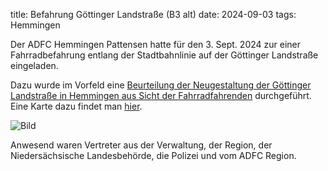 title: Befahrung Göttinger Landstraße (B3 alt)
date: 2024-09-03
tags: Hemmingen

Der ADFC Hemmingen Pattensen hatte für den 3. Sept. 2024 zur einer Fahrradbefahrung entlang der Stadtbahnlinie auf der Göttinger Landstraße eingeladen.


Dazu wurde im Vorfeld eine [Beurteilung der Neugestaltung der Göttinger Landstraße in Hemmingen aus Sicht der Fahrradfahrenden](https://adfc-hemmingen-pattensen.github.io/beurteilung-b3-alt-aus-sicht-der-fahrradfahrenden.html) durchgeführt. Eine Karte dazu findet man [hier](https://www.gpsvisualizer.com/atlas/map?url=https%3A//docs.google.com/spreadsheets/d/1iCnYwD1v9Khyo4BVULqX3U4CqRMnXxPzpMYlISU1Jg4/edit%3Fusp%3Dsharing). 

![Bild](https://i.imgur.com/FU17WZZ.png)

Anwesend waren Vertreter aus der Verwaltung, der Region, der Niedersächsische Landesbehörde, die Polizei und vom ADFC Region.

